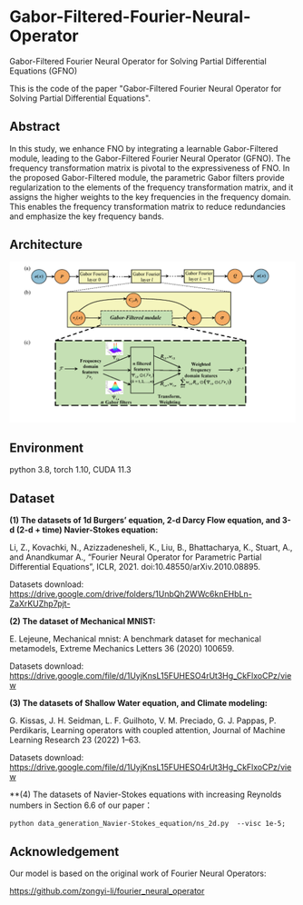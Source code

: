 # Gabor-Filtered-Fourier-Neural-Operator
Gabor-Filtered Fourier Neural Operator for Solving Partial Differential Equations (GFNO)

This is the code of the paper "Gabor-Filtered Fourier Neural Operator for Solving Partial Differential Equations".

## Abstract
In this study, we enhance FNO by integrating a learnable Gabor-Filtered module, leading to the Gabor-Filtered Fourier Neural Operator (GFNO).  The frequency transformation matrix is pivotal to the expressiveness of FNO. In the proposed Gabor-Filtered module,  the parametric Gabor filters provide regularization to the elements of the frequency transformation matrix, and it assigns the higher weights to the key frequencies in the frequency domain. This enables the frequency transformation matrix to reduce redundancies and emphasize the key frequency bands. 


## Architecture 
![Image text](Architecture.png)




## Environment
python 3.8, torch 1.10, CUDA 11.3

## Dataset
**(1) The datasets of 1d Burgers’ equation, 2-d Darcy Flow equation, and 3-d (2-d + time) Navier-Stokes equation:**

Li, Z., Kovachki, N., Azizzadenesheli, K., Liu, B., Bhattacharya, K., Stuart, A., and Anandkumar A., “Fourier Neural Operator for Parametric Partial Differential Equations”, ICLR, 2021. doi:10.48550/arXiv.2010.08895.

Datasets download: https://drive.google.com/drive/folders/1UnbQh2WWc6knEHbLn-ZaXrKUZhp7pjt-

**(2) The dataset of Mechanical MNIST:**

E. Lejeune, Mechanical mnist: A benchmark dataset for mechanical metamodels, Extreme Mechanics Letters 36 (2020) 100659.

Datasets download: https://drive.google.com/file/d/1UyjKnsL15FUHESO4rUt3Hg_CkFlxoCPz/view

**(3) The datasets of Shallow Water equation, and Climate modeling:**

G. Kissas, J. H. Seidman, L. F. Guilhoto, V. M. Preciado, G. J. Pappas, P. Perdikaris, Learning operators with coupled attention, Journal of
Machine Learning Research 23 (2022) 1–63.

Datasets download: https://drive.google.com/file/d/1UyjKnsL15FUHESO4rUt3Hg_CkFlxoCPz/view


**(4) The datasets of Navier-Stokes equations with increasing Reynolds numbers in Section 6.6 of our paper：

```
python data_generation_Navier-Stokes_equation/ns_2d.py  --visc 1e-5;
```


## Acknowledgement
Our model is based on the original work of Fourier Neural Operators:

https://github.com/zongyi-li/fourier_neural_operator





